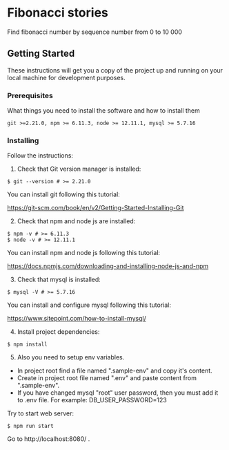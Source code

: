 # Fibonacci stories

Find fibonacci number by sequence number from 0 to 10 000

## Getting Started

These instructions will get you a copy of the project up and running on your local machine for development purposes.

### Prerequisites

What things you need to install the software and how to install them

```
git >=2.21.0, npm >= 6.11.3, node >= 12.11.1, mysql >= 5.7.16
```

### Installing

Follow the instructions:

1. Check that Git version manager is installed:

```
$ git --version # >= 2.21.0
```

You can install git following this tutorial:

https://git-scm.com/book/en/v2/Getting-Started-Installing-Git

2. Check that npm and node js are installed:

```
$ npm -v # >= 6.11.3
$ node -v # >= 12.11.1
```

You can install npm and node js following this tutorial:

https://docs.npmjs.com/downloading-and-installing-node-js-and-npm

3. Check that mysql is installed:

```
$ mysql -V # >= 5.7.16
```

You can install and configure mysql following this tutorial:

https://www.sitepoint.com/how-to-install-mysql/

4. Install project dependencies:

```
$ npm install
```

5. Also you need to setup env variables.

- In project root find a file named ".sample-env" and copy it's content.
- Create in project root file named ".env" and paste content from ".sample-env".
- If you have changed mysql "root" user password, then you must add it to .env file.
  For example: DB_USER_PASSWORD=123

Try to start web server:

```
$ npm run start
```

Go to http://localhost:8080/ .
